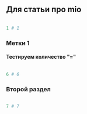 ## Для статьи про mio

```perl

1 # 1

```

### Метки 1


#### Тестируем количество "="

```perl

6 # 6

```

### Второй раздел

```perl

7 # 7